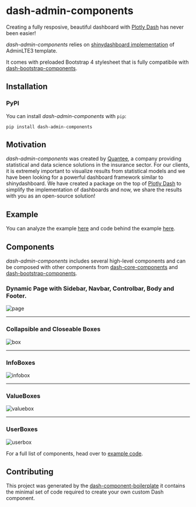 # dash-admin-components

Creating a fully resposive, beautiful dashboard with [Plotly Dash][dash-homepage] has never been easier! 

*dash-admin-components* relies on [shinydashboard implementation][admin-homepage] of AdminLTE3 template. 

It comes with preloaded Bootstrap 4 stylesheet that is fully compatibile with [dash-bootstrap-components][dash-bootstrap-homepage]. 

## Installation

### PyPI

You can install *dash-admin-components* with `pip`:

```
pip install dash-admin-components
```

## Motivation
*dash-admin-components* was created by [Quantee][quantee-homepage], a company providing statistical and data science solutions in the insurance sector.
For our clients, it is extremely important to visualize results from statistical models and we have been looking for 
a powerful dashboard framework similar to shinydashboard. We have created a package on the top of [Plotly Dash][dash-homepage]
to simplify the implementation of dashboards and now, we share the results with you as an open-source solution!

## Example

You can analyze the example [here][dac-example] and code behind the example [here][dac-example-repo].

## Components

*dash-admin-components* includes several high-level components
and can be composed with other components from
[dash-core-components][dash-core-homepage] and
[dash-bootstrap-components][dash-bootstrap-homepage].

### Dynamic Page with Sidebar, Navbar, Controlbar, Body and Footer.

![page](./readme-images/page.gif)

---

### Collapsible and Closeable Boxes

![box](./readme-images/box.gif)

---

### InfoBoxes

![infobox](./readme-images/infobox.png)

---

### ValueBoxes

![valuebox](./readme-images/valuebox.png)

---

### UserBoxes

![userbox](./readme-images/userbox.png)

For a full list of components, head over to [example code][dac-example-repo].

## Contributing
This project was generated by the [dash-component-boilerplate](https://github.com/plotly/dash-component-boilerplate) it contains the minimal set of code required to create your own custom Dash component.

[dash-homepage]: https://dash.plot.ly/
[quantee-homepage]: https://quantee.ai
[admin-homepage]: https://github.com/RinteRface/bs4Dash
[dash-core-homepage]: https://dash.plot.ly/dash-core-components
[dash-bootstrap-homepage]: https://dash-bootstrap-components.opensource.faculty.ai
[dac-example-repo]: /example
[dac-example]: http://dash-admin-components.opensource.quantee.ai/